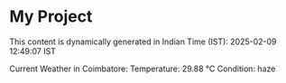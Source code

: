 # My Project

This content is dynamically generated in Indian Time (IST): 2025-02-09 12:49:07 IST


Current Weather in Coimbatore:
Temperature: 29.88 °C
Condition: haze
